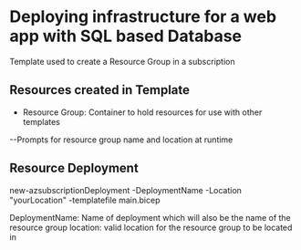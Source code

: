 # Deploying infrastructure for a web app with SQL based Database
Template used to create a Resource Group in a subscription

## Resources created in Template
* Resource Group: Container to hold resources for use with other templates

--Prompts for resource group name and location at runtime

## Resource Deployment

new-azsubscriptionDeployment -DeploymentName -Location "yourLocation" -templatefile main.bicep

DeploymentName: Name of deployment which will also be the name of the resource group
location: valid location for the resource group to be located in
